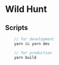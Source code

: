 # Wild Hunt

## Scripts

```js
    // for development
    yarn && yarn dev

    // for production
    yarn build
```
